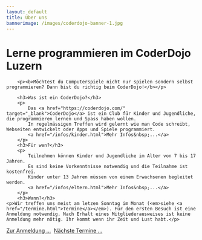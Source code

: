```yaml
---
layout: default
title: Über uns
bannerimage: /images/coderdojo-banner-1.jpg
---
```


<div class="row">
	<div class="col-md-8">
		<h1>Lerne programmieren im CoderDojo Luzern</h1>

		<p><b>Möchtest du Computerspiele nicht nur spielen sondern selbst programmieren? Dann bist du richtig beim CoderDojo!</b></p>

		<h3>Was ist ein CoderDojo?</h3>
		<p>
			Das <a href="https://coderdojo.com/" target="_blank">CoderDojo</a> ist ein Club für Kinder und Jugendliche, die programmieren lernen und Spass haben wollen.
			In regelmässigen Treffen wird gelernt wie man Code schreibt, Webseiten entwickelt oder Apps und Spiele programmiert.
            <a href="/infos/kinder.html">Mehr Infos&nbsp;...</a>
		</p>
		<h3>Für wen?</h3>
		<p>
			Teilnehmen können Kinder und Jugendliche im Alter von 7 bis 17 Jahren.
			Es sind keine Vorkenntnisse notwendig und die Teilnahme ist kostenfrei.
			Kinder unter 13 Jahren müssen von einem Erwachsenen begleitet werden.
            <a href="/infos/eltern.html">Mehr Infos&nbsp;...</a>
		</p>
		<h3>Wann?</h3>
    <p>Wir treffen uns meist am letzen Sonntag im Monat (<em>siehe <a href="/termine.html">Termine</a></em>). Für den ersten Besuch ist eine Anmeldung notwendig. Nach Erhalt eines Mitgliederausweises ist keine Anmeldung mehr nötig. Ihr kommt wenn ihr Zeit und Lust habt.</p>
<p class="text-center">
  <a class="btn btn-material-luzern-blue" href="/anmeldung.html">Zur Anmeldung&nbsp;...</a>&nbsp;
  <a class="btn btn-material-luzern-blue" href="/termine.html">Nächste Termine&nbsp;...</a>
</p>
	</div>
</div>
